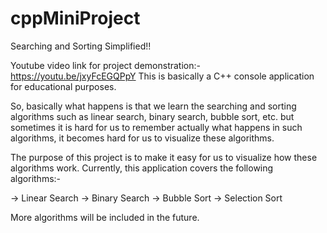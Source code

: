 # cppMiniProject
Searching and Sorting Simplified!!

Youtube video link for project demonstration:-  https://youtu.be/jxyFcEGQPpY
This is basically a C++ console application for educational purposes.

So, basically what happens is that we learn the searching and sorting algorithms such as linear search, binary search, bubble sort, etc. but sometimes it is hard for us to remember actually what happens in such algorithms, it becomes hard for us to visualize these algorithms.

The purpose of this project is to make it easy for us to visualize how these algorithms work. Currently, this application covers the following algorithms:-

-> Linear Search -> Binary Search -> Bubble Sort -> Selection Sort

More algorithms will be included in the future.
